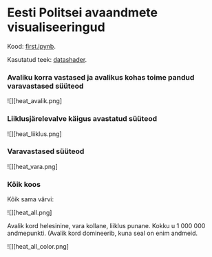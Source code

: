 # Eesti Politsei avaandmete visualiseeringud

Kood: [first.ipynb](first.ipynb).

Kasutatud teek: [datashader](http://datashader.org).

### Avaliku korra vastased ja avalikus kohas toime pandud varavastased süüteod 
![][heat_avalik.png]

### Liiklusjärelevalve käigus avastatud süüteod
![][heat_liiklus.png]

### Varavastased süüteod 
![][heat_vara.png]

### Kõik koos

Kõik sama värvi:

![][heat_all.png]

Avalik kord helesinine, vara kollane, liiklus punane. Kokku u 1 000 000 andmepunkti. (Avalik kord domineerib, kuna seal on enim andmeid.

![][heat_all_color.png]

